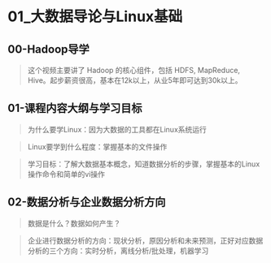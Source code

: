 # 01_大数据导论与Linux基础
## 00-Hadoop导学
> 这个视频主要讲了 Hadoop 的核心组件，包括 HDFS, MapReduce, Hive。起步薪资很高，基本在12k以上，从业5年即可达到30k以上。

## 01-课程内容大纲与学习目标
> 为什么要学Linux：因为大数据的工具都在Linux系统运行

> Linux要学到什么程度：掌握基本的文件操作

> 学习目标：了解大数据基本概念，知道数据分析的步骤，掌握基本的Linux操作命令和简单的vi操作

## 02-数据分析与企业数据分析方向
> 数据是什么？数据如何产生？

> 企业进行数据分析的方向：现状分析，原因分析和未来预测，正好对应数据分析的三个方向：实时分析，离线分析/批处理，机器学习
